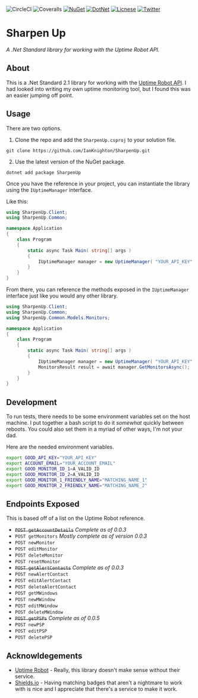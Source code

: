 ![CircleCI](https://img.shields.io/circleci/build/github/IanKnighton/SharpenUp?label=Circle%20CI&style=for-the-badge&logo=CircleCI)
![Coveralls](https://img.shields.io/coveralls/github/IanKnighton/SharpenUp?style=for-the-badge)
[![NuGet](https://img.shields.io/nuget/v/SharpenUp?color=pink&logo=nuget&style=for-the-badge)](https://www.nuget.org/packages/SharpenUp/)
[![DotNet](https://img.shields.io/static/v1?label=Standard&message=2.1&color=orange&style=for-the-badge&logo=.NET)](https://github.com/dotnet/standard)
[![Licnese](https://img.shields.io/github/license/IanKnighton/SharpenUp?color=blue&style=for-the-badge)](/LICENSE)
[![Twitter](https://img.shields.io/twitter/follow/ProbablyNotIan?style=for-the-badge)](https://twitter.com/ProbablyNotIan)

# Sharpen Up

*A .Net Standard library for working with the Uptime Robot API.*

## About

This is a .Net Standard 2.1 library for working with the [Uptime Robot API](https://uptimerobot.com/api). I had looked into writing my own uptime monitoring tool, but I found this was an easier jumping off point. 

## Usage

There are two options.

1) Clone the repo and add the `SharpenUp.csproj` to your solution file. 
```
git clone https://github.com/IanKnighton/SharpenUp.git
```
2) Use the latest version of the NuGet package.
```
dotnet add package SharpenUp
```

Once you have the reference in your project, you can instantiate the library using the `IUptimeManager` interface.

Like this:

```csharp
using SharpenUp.Client;
using SharpenUp.Common;

namespace Application
{
    class Program
    {
        static async Task Main( string[] args )
        {
            IUptimeManager manager = new UptimeManager( "YOUR_API_KEY" );
        }
    }
}
```

From there, you can reference the methods exposed in the `IUptimeManager` interface just like you would any other library. 

```csharp
using SharpenUp.Client;
using SharpenUp.Common;
using SharpenUp.Common.Models.Monitors;

namespace Application
{
    class Program
    {
        static async Task Main( string[] args )
        {
            IUptimeManager manager = new UptimeManager( "YOUR_API_KEY" );
            MonitorsResult result = await manager.GetMonitorsAsync();
        }
    }
}
```


## Development

To run tests, there needs to be some environment variables set on the host machine. I put together a bash script to do it *somewhat* quickly between reboots. You could also set them in a myriad of other ways, I'm not your dad.

Here are the needed environment variables. 

```bash
export GOOD_API_KEY="YOUR_API_KEY"
export ACCOUNT_EMAIL="YOUR_ACCOUNT_EMAIL"
export GOOD_MONITOR_ID_1=A_VALID_ID
export GOOD_MONITOR_ID_2=A_VALID_ID
export GOOD_MONITOR_1_FRIENDLY_NAME="MATCHING_NAME_1"
export GOOD_MONITOR_2_FRIENDLY_NAME="MATCHING_NAME_2"
```

## Endpoints Exposed

This is based off of a list on the Uptime Robot reference.

- ~~`POST getAccountDetails`~~ *Complete as of 0.0.3*
- `POST getMonitors` *Mostly complete as of version 0.0.3*
- `POST newMonitor`
- `POST editMonitor`
- `POST deleteMonitor`
- `POST resetMonitor`
- ~~`POST getAlertContacts`~~ *Complete as of 0.0.3*
- `POST newAlertContact`
- `POST editAlertContact`
- `POST deleteAlertContact`
- `POST getMWindows`
- `POST newMWindow`
- `POST editMWindow`
- `POST deleteMWindow`
- ~~`POST getPSPs`~~ *Complete as of 0.0.5*
- `POST newPSP`
- `POST editPSP`
- `POST deletePSP`

## Acknowldegements 

- [Uptime Robot](https://uptimerobot.com/) - Really, this library doesn't make sense without their service. 
- [Shields.io](https://shields.io/) - Having matching badges that aren't a nightmare to work with is nice and I appreciate that there's a service to make it work. 
